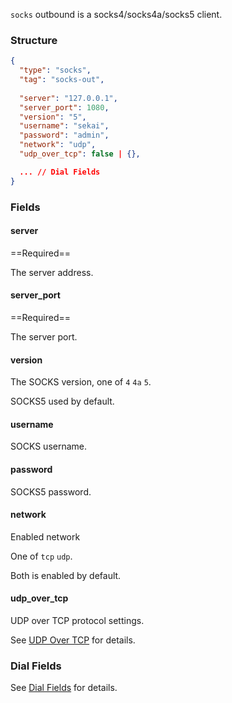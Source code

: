 `socks` outbound is a socks4/socks4a/socks5 client.

### Structure

```json
{
  "type": "socks",
  "tag": "socks-out",
  
  "server": "127.0.0.1",
  "server_port": 1080,
  "version": "5",
  "username": "sekai",
  "password": "admin",
  "network": "udp",
  "udp_over_tcp": false | {},

  ... // Dial Fields
}
```

### Fields

#### server

==Required==

The server address.

#### server_port

==Required==

The server port.

#### version

The SOCKS version, one of `4` `4a` `5`.

SOCKS5 used by default.

#### username

SOCKS username.

#### password

SOCKS5 password.

#### network

Enabled network

One of `tcp` `udp`.

Both is enabled by default.

#### udp_over_tcp

UDP over TCP protocol settings.

See [UDP Over TCP](/configuration/shared/udp-over-tcp/) for details.

### Dial Fields

See [Dial Fields](/configuration/shared/dial/) for details.
